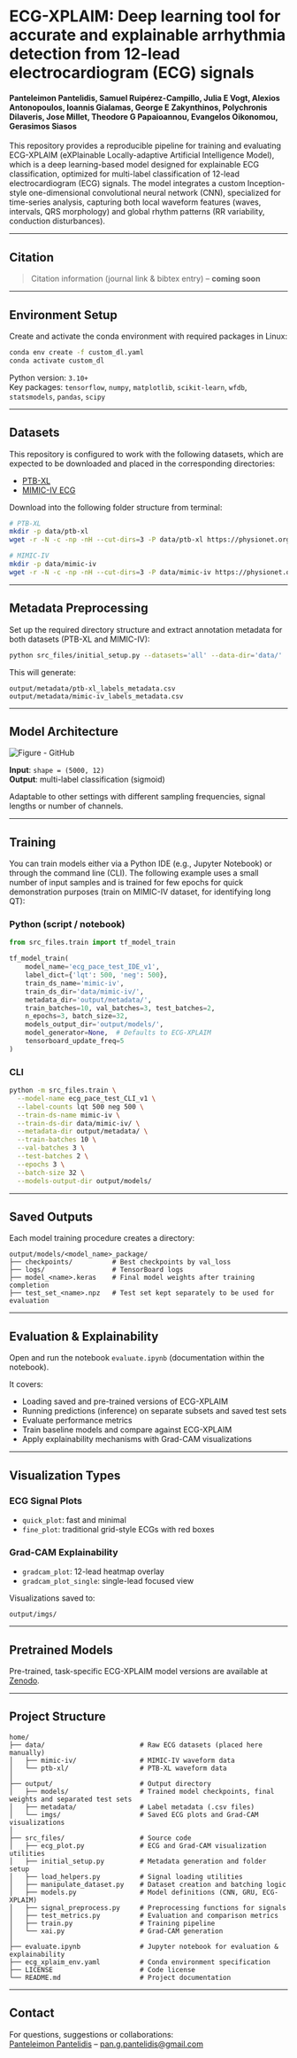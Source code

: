 # ECG-XPLAIM: Deep learning tool for accurate and explainable arrhythmia detection from 12-lead electrocardiogram (ECG) signals

#### Panteleimon Pantelidis, Samuel Ruipérez-Campillo, Julia E Vogt, Alexios Antonopoulos, Ioannis Gialamas, George E Zakynthinos, Polychronis Dilaveris, Jose Millet, Theodore G Papaioannou, Evangelos Oikonomou, Gerasimos Siasos

This repository provides a reproducible pipeline for training and evaluating ECG-XPLAIM (eXPlainable Locally-adaptive Artificial Intelligence Model), which is a deep learning-based model designed for explainable ECG classification, optimized for multi-label classification of 12-lead electrocardiogram (ECG) signals. The model integrates a custom Inception-style one-dimensional convolutional neural network (CNN), specialized for time-series analysis, capturing both local waveform features (waves, intervals, QRS morphology) and global rhythm patterns (RR variability, conduction disturbances).

---

## Citation

> Citation information (journal link & bibtex entry) – **coming soon**

---

## Environment Setup

Create and activate the conda environment with required packages in Linux:

```bash
conda env create -f custom_dl.yaml
conda activate custom_dl
```

Python version: `3.10+`  
Key packages: `tensorflow`, `numpy`, `matplotlib`, `scikit-learn`, `wfdb`, `statsmodels`, `pandas`, `scipy`

---

## Datasets

This repository is configured to work with the following datasets, which are expected to be downloaded and placed in the corresponding directories:

- [PTB-XL](https://physionet.org/content/ptb-xl/1.0.3/)
- [MIMIC-IV ECG](https://physionet.org/content/mimic-iv-ecg/1.0/)

Download into the following folder structure from terminal:

```bash
# PTB-XL
mkdir -p data/ptb-xl
wget -r -N -c -np -nH --cut-dirs=3 -P data/ptb-xl https://physionet.org/files/ptb-xl/1.0.3/

# MIMIC-IV
mkdir -p data/mimic-iv
wget -r -N -c -np -nH --cut-dirs=3 -P data/mimic-iv https://physionet.org/files/mimic-iv-ecg/1.0/
```

---

## Metadata Preprocessing

Set up the required directory structure and extract annotation metadata for both datasets (PTB-XL and MIMIC-IV): 

```bash
python src_files/initial_setup.py --datasets='all' --data-dir='data/'
```

This will generate:

```
output/metadata/ptb-xl_labels_metadata.csv
output/metadata/mimic-iv_labels_metadata.csv
```

---

## Model Architecture

![Figure - GitHub](https://github.com/user-attachments/assets/64d27a71-633b-4591-af9d-c0ae793a14e7)

**Input**: `shape = (5000, 12)`  
**Output**: multi-label classification (sigmoid)

Adaptable to other settings with different sampling frequencies, signal lengths or number of channels.

---

## Training

You can train models either via a Python IDE (e.g., Jupyter Notebook) or through the command line (CLI). The following example uses a small number of input samples and is trained for few epochs for quick demonstration purposes (train on MIMIC-IV dataset, for identifying long QT):

### Python (script / notebook)

```python
from src_files.train import tf_model_train

tf_model_train(
    model_name='ecg_pace_test_IDE_v1', 
    label_dict={'lqt': 500, 'neg': 500},
    train_ds_name='mimic-iv',
    train_ds_dir='data/mimic-iv/',
    metadata_dir='output/metadata/',
    train_batches=10, val_batches=3, test_batches=2,
    n_epochs=3, batch_size=32,
    models_output_dir='output/models/',
    model_generator=None,  # Defaults to ECG-XPLAIM
    tensorboard_update_freq=5
)
```

### CLI

```bash
python -m src_files.train \
  --model-name ecg_pace_test_CLI_v1 \
  --label-counts lqt 500 neg 500 \
  --train-ds-name mimic-iv \
  --train-ds-dir data/mimic-iv/ \
  --metadata-dir output/metadata/ \
  --train-batches 10 \
  --val-batches 3 \
  --test-batches 2 \
  --epochs 3 \
  --batch-size 32 \
  --models-output-dir output/models/
```

---

## Saved Outputs

Each model training procedure creates a directory:

```
output/models/<model_name>_package/
├── checkpoints/          # Best checkpoints by val_loss
├── logs/                 # TensorBoard logs
├── model_<name>.keras    # Final model weights after training completion
├── test_set_<name>.npz   # Test set kept separately to be used for evaluation
```

---

## Evaluation & Explainability

Open and run the notebook `evaluate.ipynb` (documentation within the notebook).

It covers:

- Loading saved and pre-trained versions of ECG-XPLAIM
- Running predictions (inference) on separate subsets and saved test sets
- Evaluate performance metrics
- Train baseline models and compare against ECG-XPLAIM
- Apply explainability mechanisms with Grad-CAM visualizations

---

## Visualization Types

### ECG Signal Plots

- `quick_plot`: fast and minimal
- `fine_plot`: traditional grid-style ECGs with red boxes

### Grad-CAM Explainability

- `gradcam_plot`: 12-lead heatmap overlay
- `gradcam_plot_single`: single-lead focused view

Visualizations saved to:

```
output/imgs/
```

---

## Pretrained Models

Pre-trained, task-specific ECG-XPLAIM model versions are available at [Zenodo](https://zenodo.org/records/14968732).

---

## Project Structure

```
home/
├── data/                        # Raw ECG datasets (placed here manually)
│   ├── mimic-iv/                # MIMIC-IV waveform data
│   └── ptb-xl/                  # PTB-XL waveform data
│
├── output/                      # Output directory
│   ├── models/                  # Trained model checkpoints, final weights and separated test sets
│   ├── metadata/                # Label metadata (.csv files)
│   └── imgs/                    # Saved ECG plots and Grad-CAM visualizations
│
├── src_files/                   # Source code
│   ├── ecg_plot.py              # ECG and Grad-CAM visualization utilities
│   ├── initial_setup.py         # Metadata generation and folder setup
│   ├── load_helpers.py          # Signal loading utilities
│   ├── manipulate_dataset.py    # Dataset creation and batching logic
│   ├── models.py                # Model definitions (CNN, GRU, ECG-XPLAIM)
│   ├── signal_preprocess.py     # Preprocessing functions for signals
│   ├── test_metrics.py          # Evaluation and comparison metrics
│   ├── train.py                 # Training pipeline
│   └── xai.py                   # Grad-CAM generation
│
├── evaluate.ipynb               # Jupyter notebook for evaluation & explainability
├── ecg_xplaim_env.yaml          # Conda environment specification
├── LICENSE                      # Code license
└── README.md                    # Project documentation
```

---

## Contact

For questions, suggestions or collaborations:  
[Panteleimon Pantelidis](https://www.linkedin.com/in/ppantelidis/) – pan.g.pantelidis@gmail.com
